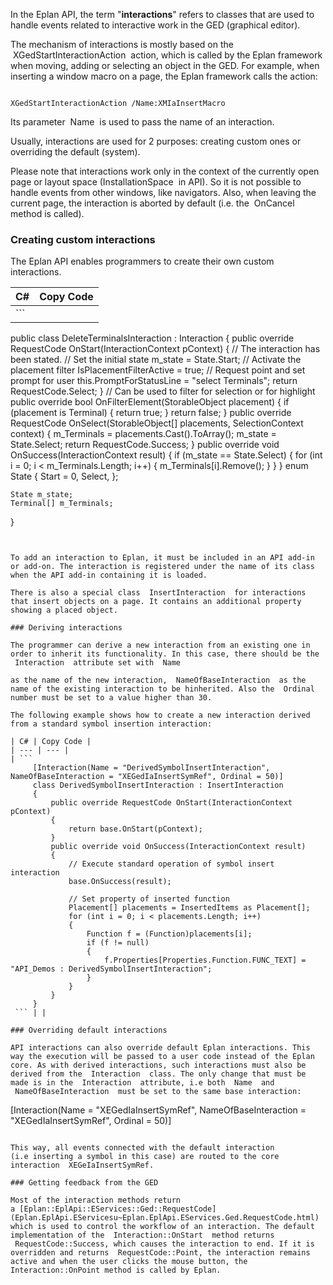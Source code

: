 In the Eplan API, the term "**interactions**" refers to classes that are used to handle events related to interactive work in the GED (graphical editor).

The mechanism of interactions is mostly based on the  XGedStartInteractionAction  action, which is called by the Eplan framework when moving, adding or selecting an object in the GED. For example, when inserting a window macro on a page, the Eplan framework calls the action:

```

XGedStartInteractionAction /Name:XMIaInsertMacro

```

Its parameter  Name  is used to pass the name of an interaction.

Usually, interactions are used for 2 purposes: creating custom ones or overriding the default (system).

Please note that interactions work only in the context of the currently open page or layout space (InstallationSpace  in API). So it is not possible to handle events from other windows, like navigators. Also, when leaving the current page, the interaction is aborted by default (i.e. the  OnCancel  method is called).

### Creating custom interactions

The Eplan API enables programmers to create their own custom interactions.

| C# | Copy Code |
| --- | --- |
| ``` 
 public class DeleteTerminalsInteraction : Interaction
 {
    public override RequestCode OnStart(InteractionContext pContext)
    {
       // The interaction has been stated.
       // Set the initial state
       m_state = State.Start;
       // Activate the placement filter
       IsPlacementFilterActive = true;
       // Request point and set prompt for user
       this.PromptForStatusLine = "select Terminals";
       return  RequestCode.Select;
   }
   // Can be used to filter for selection or for highlight
   public override bool OnFilterElement(StorableObject placement)
   {
      if (placement is Terminal)
      {
         return true;
      }
      return false;
    }
    public override RequestCode OnSelect(StorableObject[] placements, SelectionContext context)
    {
       m_Terminals = placements.Cast<Terminal>().ToArray();
       m_state = State.Select;
       return RequestCode.Success;
    }
    public override void OnSuccess(InteractionContext result)
    {
       if (m_state == State.Select)
       {
          for (int i = 0; i < m_Terminals.Length; i++)
          {
             m_Terminals[i].Remove();
          }
       }
    }
    enum State
    {
       Start = 0,
       Select,
    };
 
    State m_state;
    Terminal[] m_Terminals;
 }
 ``` | |

```

    
```

To add an interaction to Eplan, it must be included in an API add-in or add-on. The interaction is registered under the name of its class when the API add-in containing it is loaded.

There is also a special class  InsertInteraction  for interactions that insert objects on a page. It contains an additional property showing a placed object.

### Deriving interactions

The programmer can derive a new interaction from an existing one in order to inherit its functionality. In this case, there should be the  Interaction  attribute set with  Name

as the name of the new interaction,  NameOfBaseInteraction  as the name of the existing interaction to be hinherited. Also the  Ordinal  number must be set to a value higher than 30.

The following example shows how to create a new interaction derived from a standard symbol insertion interaction:

| C# | Copy Code |
| --- | --- |
| ``` 
     [Interaction(Name = "DerivedSymbolInsertInteraction", NameOfBaseInteraction = "XEGedIaInsertSymRef", Ordinal = 50)]
     class DerivedSymbolInsertInteraction : InsertInteraction
     {
         public override RequestCode OnStart(InteractionContext pContext)
         {
             return base.OnStart(pContext);
         }
         public override void OnSuccess(InteractionContext result)
         {
             // Execute standard operation of symbol insert interaction
             base.OnSuccess(result);
 
             // Set property of inserted function
             Placement[] placements = InsertedItems as Placement[];
             for (int i = 0; i < placements.Length; i++)
             {
                 Function f = (Function)placements[i];
                 if (f != null)
                 {
                     f.Properties[Properties.Function.FUNC_TEXT] = "API_Demos : DerivedSymbolInsertInteraction";
                 }
             }
         }
     }
 ``` | |

### Overriding default interactions

API interactions can also override default Eplan interactions. This way the execution will be passed to a user code instead of the Eplan core. As with derived interactions, such interactions must also be derived from the  Interaction  class. The only change that must be made is in the  Interaction  attribute, i.e both  Name  and  NameOfBaseInteraction  must be set to the same base interaction:

```

[Interaction(Name = "XEGedIaInsertSymRef", NameOfBaseInteraction = "XEGedIaInsertSymRef", Ordinal = 50)]

```

This way, all events connected with the default interaction (i.e inserting a symbol in this case) are routed to the core interaction  XEGeIaInsertSymRef.

### Getting feedback from the GED

Most of the interaction methods return a [Eplan::EplApi::EServices::Ged::RequestCode](Eplan.EplApi.EServicesu~Eplan.EplApi.EServices.Ged.RequestCode.html) which is used to control the workflow of an interaction. The default implementation of the  Interaction::OnStart  method returns  RequestCode::Success, which causes the interaction to end. If it is overridden and returns  RequestCode::Point, the interaction remains active and when the user clicks the mouse button, the Interaction::OnPoint method is called by Eplan.

